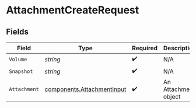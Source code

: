 # AttachmentCreateRequest


## Fields

| Field                                                                    | Type                                                                     | Required                                                                 | Description                                                              |
| ------------------------------------------------------------------------ | ------------------------------------------------------------------------ | ------------------------------------------------------------------------ | ------------------------------------------------------------------------ |
| `Volume`                                                                 | *string*                                                                 | :heavy_check_mark:                                                       | N/A                                                                      |
| `Snapshot`                                                               | *string*                                                                 | :heavy_check_mark:                                                       | N/A                                                                      |
| `Attachment`                                                             | [components.AttachmentInput](../../models/components/attachmentinput.md) | :heavy_check_mark:                                                       | An Attachment object                                                     |